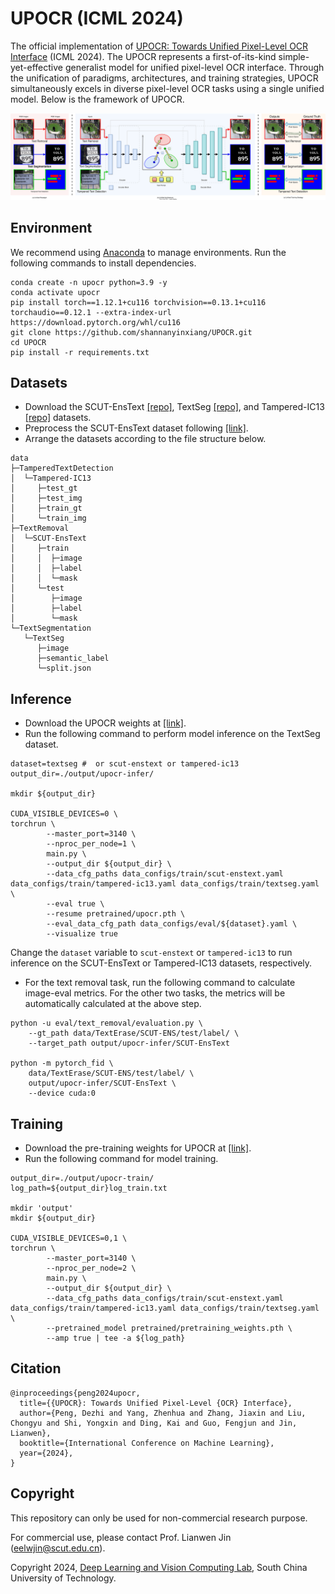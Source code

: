 # UPOCR (ICML 2024)

The official implementation of [UPOCR: Towards Unified Pixel-Level OCR Interface](https://arxiv.org/abs/2312.02694) (ICML 2024).
The UPOCR represents a first-of-its-kind simple-yet-effective generalist model for unified pixel-level OCR interface.
Through the unification of paradigms, architectures, and training strategies, UPOCR simultaneously excels in diverse pixel-level OCR tasks using a single unified model.
Below is the framework of UPOCR.

![UPOCR](figures/method.svg)

## Environment

We recommend using [Anaconda](https://www.anaconda.com/) to manage environments. Run the following commands to install dependencies.
```
conda create -n upocr python=3.9 -y
conda activate upocr
pip install torch==1.12.1+cu116 torchvision==0.13.1+cu116 torchaudio==0.12.1 --extra-index-url https://download.pytorch.org/whl/cu116
git clone https://github.com/shannanyinxiang/UPOCR.git
cd UPOCR
pip install -r requirements.txt
```

## Datasets

- Download the SCUT-EnsText [[repo]](https://github.com/HCIILAB/SCUT-EnsText), TextSeg [[repo]](https://github.com/SHI-Labs/Rethinking-Text-Segmentation), and Tampered-IC13 [[repo]](https://github.com/wangyuxin87/Tampered-IC13) datasets. 
- Preprocess the SCUT-EnsText dataset following [[link]](https://github.com/shannanyinxiang/ViTEraser?tab=readme-ov-file#1-text-removal-dataset).
- Arrange the datasets according to the file structure below.
```
data
├─TamperedTextDetection
│  └─Tampered-IC13
│     ├─test_gt
│     ├─test_img
│     ├─train_gt  
│     └─train_img
├─TextRemoval
│  └─SCUT-EnsText
│     ├─train
│     │  ├─image
│     │  ├─label
│     │  └─mask
│     └─test
│        ├─image
│        ├─label
│        └─mask
└─TextSegmentation
   └─TextSeg
      ├─image
      ├─semantic_label
      └─split.json
```

## Inference

- Download the UPOCR weights at [[link]](https://pan.baidu.com/s/1DrCOOVGykLiIC_xxRqkPOg?pwd=mdim).
- Run the following command to perform model inference on the TextSeg dataset.
```
dataset=textseg #  or scut-enstext or tampered-ic13 
output_dir=./output/upocr-infer/

mkdir ${output_dir}

CUDA_VISIBLE_DEVICES=0 \
torchrun \
        --master_port=3140 \
        --nproc_per_node=1 \
        main.py \
        --output_dir ${output_dir} \
        --data_cfg_paths data_configs/train/scut-enstext.yaml data_configs/train/tampered-ic13.yaml data_configs/train/textseg.yaml \
        --eval true \
        --resume pretrained/upocr.pth \
        --eval_data_cfg_path data_configs/eval/${dataset}.yaml \
        --visualize true
```
Change the `dataset` variable to `scut-enstext` or `tampered-ic13` to run inference on the SCUT-EnsText or Tampered-IC13 datasets, respectively.

- For the text removal task, run the following command to calculate image-eval metrics. 
For the other two tasks, the metrics will be automatically calculated at the above step.
```
python -u eval/text_removal/evaluation.py \
    --gt_path data/TextErase/SCUT-ENS/test/label/ \
    --target_path output/upocr-infer/SCUT-EnsText

python -m pytorch_fid \
    data/TextErase/SCUT-ENS/test/label/ \
    output/upocr-infer/SCUT-EnsText \
    --device cuda:0
```

## Training

- Download the pre-training weights for UPOCR at [[link]](https://pan.baidu.com/s/1jLp0YwRcSJqqhNPJHnCBUQ?pwd=3bqa).
- Run the following command for model training.
```
output_dir=./output/upocr-train/
log_path=${output_dir}log_train.txt

mkdir 'output'
mkdir ${output_dir}

CUDA_VISIBLE_DEVICES=0,1 \
torchrun \
        --master_port=3140 \
        --nproc_per_node=2 \
        main.py \
        --output_dir ${output_dir} \
        --data_cfg_paths data_configs/train/scut-enstext.yaml data_configs/train/tampered-ic13.yaml data_configs/train/textseg.yaml \
        --pretrained_model pretrained/pretraining_weights.pth \
        --amp true | tee -a ${log_path}
```

## Citation
```
@inproceedings{peng2024upocr,
  title={{UPOCR}: Towards Unified Pixel-Level {OCR} Interface},
  author={Peng, Dezhi and Yang, Zhenhua and Zhang, Jiaxin and Liu, Chongyu and Shi, Yongxin and Ding, Kai and Guo, Fengjun and Jin, Lianwen},
  booktitle={International Conference on Machine Learning},
  year={2024},
}
```

## Copyright
This repository can only be used for non-commercial research purpose.

For commercial use, please contact Prof. Lianwen Jin (eelwjin@scut.edu.cn).

Copyright 2024, [Deep Learning and Vision Computing Lab](http://www.dlvc-lab.net), South China University of Technology. 
